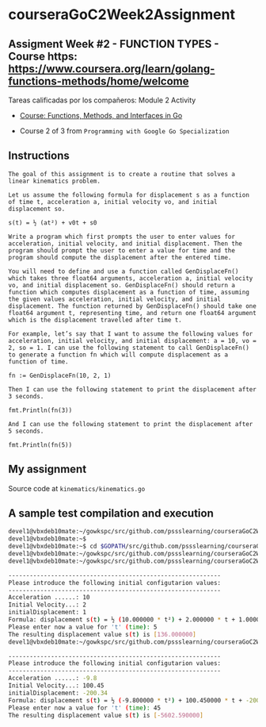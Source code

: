 # courseraGoC2Week2Assignment

## Assigment Week #2  -  FUNCTION TYPES - Course https: https://www.coursera.org/learn/golang-functions-methods/home/welcome


Tareas calificadas por los compañeros: Module 2 Activity

- [Course: Functions, Methods, and Interfaces in Go](https://www.coursera.org/learn/golang-functions-methods)

- Course 2 of 3 from `Programming with Google Go Specialization`

## Instructions

```
The goal of this assignment is to create a routine that solves a linear kinematics problem.

Let us assume the following formula for displacement s as a function of time t, acceleration a, initial velocity vo, and initial displacement so.

s(t) = ½ (at²) + v0t + s0

Write a program which first prompts the user to enter values for acceleration, initial velocity, and initial displacement. Then the program should prompt the user to enter a value for time and the program should compute the displacement after the entered time.

You will need to define and use a function called GenDisplaceFn() which takes three float64 arguments, acceleration a, initial velocity vo, and initial displacement so. GenDisplaceFn() should return a function which computes displacement as a function of time, assuming the given values acceleration, initial velocity, and initial displacement. The function returned by GenDisplaceFn() should take one float64 argument t, representing time, and return one float64 argument which is the displacement travelled after time t.

For example, let’s say that I want to assume the following values for acceleration, initial velocity, and initial displacement: a = 10, vo = 2, so = 1. I can use the following statement to call GenDisplaceFn() to generate a function fn which will compute displacement as a function of time.

fn := GenDisplaceFn(10, 2, 1)

Then I can use the following statement to print the displacement after 3 seconds.

fmt.Println(fn(3))

And I can use the following statement to print the displacement after 5 seconds.

fmt.Println(fn(5))

```

## My assignment

Source code at `kinematics/kinematics.go`

## A sample test compilation and execution

```sh
devel1@vbxdeb10mate:~/gowkspc/src/github.com/pssslearning/courseraGoC2Week2Assignment/kinematics$ cd
devel1@vbxdeb10mate:~$ 
devel1@vbxdeb10mate:~$ cd $GOPATH/src/github.com/pssslearning/courseraGoC2Week2Assignment/kinematics/
devel1@vbxdeb10mate:~/gowkspc/src/github.com/pssslearning/courseraGoC2Week2Assignment/kinematics$ go build kinematics.go 
devel1@vbxdeb10mate:~/gowkspc/src/github.com/pssslearning/courseraGoC2Week2Assignment/kinematics$ ./kinematics 

------------------------------------------------------------
Please introduce the following initial configutarion values:
------------------------------------------------------------
Acceleration ......: 10
Initial Velocity...: 2
initialDisplacement: 1
Formula: displacement s(t) = ½ (10.000000 * t²) + 2.000000 * t + 1.000000
Please enter now a value for 't' (time): 5
The resulting displacement value s(t) is [136.000000]
devel1@vbxdeb10mate:~/gowkspc/src/github.com/pssslearning/courseraGoC2Week2Assignment/kinematics$ ./kinematics 

------------------------------------------------------------
Please introduce the following initial configutarion values:
------------------------------------------------------------
Acceleration ......: -9.8
Initial Velocity...: 100.45
initialDisplacement: -200.34
Formula: displacement s(t) = ½ (-9.800000 * t²) + 100.450000 * t + -200.340000
Please enter now a value for 't' (time): 45
The resulting displacement value s(t) is [-5602.590000]
```


